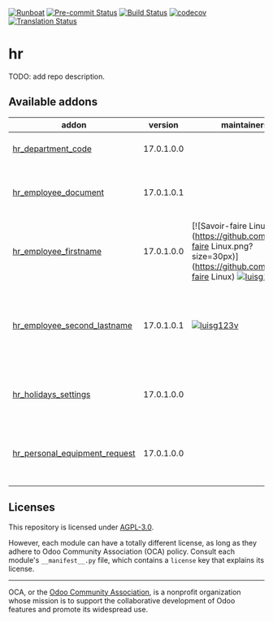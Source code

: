 
[![Runboat](https://img.shields.io/badge/runboat-Try%20me-875A7B.png)](https://runboat.odoo-community.org/builds?repo=OCA/hr&target_branch=17.0)
[![Pre-commit Status](https://github.com/OCA/hr/actions/workflows/pre-commit.yml/badge.svg?branch=17.0)](https://github.com/OCA/hr/actions/workflows/pre-commit.yml?query=branch%3A17.0)
[![Build Status](https://github.com/OCA/hr/actions/workflows/test.yml/badge.svg?branch=17.0)](https://github.com/OCA/hr/actions/workflows/test.yml?query=branch%3A17.0)
[![codecov](https://codecov.io/gh/OCA/hr/branch/17.0/graph/badge.svg)](https://codecov.io/gh/OCA/hr)
[![Translation Status](https://translation.odoo-community.org/widgets/hr-17-0/-/svg-badge.svg)](https://translation.odoo-community.org/engage/hr-17-0/?utm_source=widget)

<!-- /!\ do not modify above this line -->

# hr

TODO: add repo description.

<!-- /!\ do not modify below this line -->

<!-- prettier-ignore-start -->

[//]: # (addons)

Available addons
----------------
addon | version | maintainers | summary
--- | --- | --- | ---
[hr_department_code](hr_department_code/) | 17.0.1.0.0 |  | HR department code
[hr_employee_document](hr_employee_document/) | 17.0.1.0.1 |  | Documents attached to the employee profile
[hr_employee_firstname](hr_employee_firstname/) | 17.0.1.0.0 | [![Savoir-faire Linux](https://github.com/Savoir-faire Linux.png?size=30px)](https://github.com/Savoir-faire Linux) [![luisg123v](https://github.com/luisg123v.png?size=30px)](https://github.com/luisg123v) | Adds First Name to Employee
[hr_employee_second_lastname](hr_employee_second_lastname/) | 17.0.1.0.1 | [![luisg123v](https://github.com/luisg123v.png?size=30px)](https://github.com/luisg123v) | Split Name in First Name, Father's Last Name and Mother's Last Name
[hr_holidays_settings](hr_holidays_settings/) | 17.0.1.0.0 |  | Enables Settings Form for HR Holidays.
[hr_personal_equipment_request](hr_personal_equipment_request/) | 17.0.1.0.0 |  | This addon allows to manage employee personal equipment

[//]: # (end addons)

<!-- prettier-ignore-end -->

## Licenses

This repository is licensed under [AGPL-3.0](LICENSE).

However, each module can have a totally different license, as long as they adhere to Odoo Community Association (OCA)
policy. Consult each module's `__manifest__.py` file, which contains a `license` key
that explains its license.

----
OCA, or the [Odoo Community Association](http://odoo-community.org/), is a nonprofit
organization whose mission is to support the collaborative development of Odoo features
and promote its widespread use.
